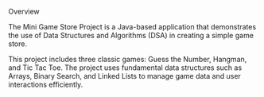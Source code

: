 Overview

The Mini Game Store Project is a Java-based application that demonstrates the use of Data Structures and Algorithms (DSA) in creating a simple game store. 

This project includes three classic games: Guess the Number, Hangman, and Tic Tac Toe. The project uses fundamental data structures such as Arrays, Binary Search, and Linked Lists to manage game data and user interactions efficiently.
